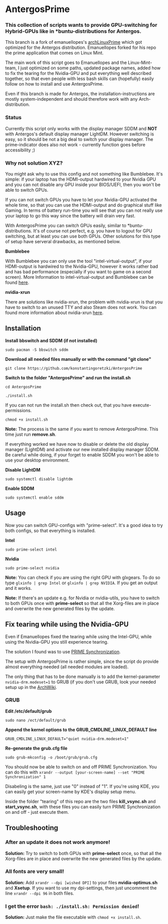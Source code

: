 # AntergosPrime

### This collection of scripts wants to provide GPU-switching for Hybrid-GPUs like in \*buntu-distributions for Antergos.

This branch is a fork of emanuellopes's [archLinuxPrime](https://github.com/emanuellopes/archLinuxPrime) which got optimized for the Antergos distribution. Emanuellopes forked for his repo the prime application that comes on Linux Mint.

The main work of this script goes to Emanuellopes and the Linux-Mint-team, I just optimized on some paths, updated package names, added how to fix the tearing for the Nvidia-GPU and put everything well described together, so that even people with less bash skills can (hopefully) easily follow on how to install and use AntergosPrime.

Even if this branch is made for Antergos, the installation-instructions are mostly system-independent and should therefore work with any Arch-distribution.

### Status
Currently this script only works with the display manager SDDM and **NOT** with Antergos's default display manager LightDM.
However switching is easy, so it should be not a big deal to switch your display manager.
The prime-indicator does also not work - currently function goes before accessibility ;)

### Why not solution XYZ?

You might ask why to use this config and not something like Bumblebee. It's simple: if your laptop has the HDMI-output hardwired to your Nvidia GPU and you can not disable any GPU inside your BIOS/UEFI, then you won't be able to switch GPUs.

If you can not switch GPUs you have to let your Nvidia-GPU activated the whole time, so that you can use the HDMI-output and do graphical stuff like Gaming. In terms of battery run-time you will see that you can not really use your laptop to go this way since the battery will drain very fast.

With AntergosPrime you can switch GPUs easily, similar to \*buntu-distributions. It's of course not perfect, e.g. you have to logout for GPU switching, but at least you can use both GPUs. Other solutions for this type of setup have serveral drawbacks, as mentioned below.

**Bumblebee**

With Bumblebee you can only use the tool "intel-virtual-output", if your HDMI-output is hardwired to the Nvidia-GPU, however it works rather bad and has bad performance (especially if you want to game on a second screen). More Information to intel-virtual-output and Bumblebee can be found [here](https://github.com/Bumblebee-Project/Bumblebee/wiki/Multi-monitor-setup).  

**nvidia-xrun**

There are solutions like nvidia-xrun, the problem with nvidia-xrun is that you have to switch to an unused TTY and also Steam does not work. You can found more information about nvidia-xrun [here](https://github.com/Witko/nvidia-xrun).

## Installation

**Install bbswitch and SDDM (if not installed)**
```
sudo pacman -S bbswitch sddm
```

**Download all needed files manually or with the command "git clone"**
```
git clone https://github.com/konstantingoretzki/AntergosPrime
```

**Switch to the folder "AntergosPrime" and run the install.sh**
```
cd AntergosPrime
```
```
./install.sh
```
If you can not run the install.sh then check out, that you have execute-permissions.
```
chmod +x install.sh
```

**Note:**
The process is the same if you want to remove AntergosPrime. This time just run **remove.sh**.


If everything worked we have now to disable or delete the old display manager (LightDM) and activate our new installed display manager SDDM. Be careful while doing, if your forget to enable SDDM you won't be able to use your desktop environment.

**Disable LightDM**
```
sudo systemctl disable lightdm
```

**Enable SDDM**
```
sudo systemctl enable sddm
```

## Usage

Now you can switch GPU-configs with "prime-select". It's a good idea to try both configs, so that everything is installed.

**Intel**
```
sudo prime-select intel
```

**Nvidia**
```
sudo prime-select nvidia
```

**Note:** You can check if you are using the right GPU with glxgears.
To do so type ```glxinfo | grep Intel``` or ```glxinfo | grep NVIDIA```. If you get
an output and it works.


**Note:** If there's an update e.g. for Nvidia or nvidia-utils, you have to switch to both GPUs once with **prime-select** so that all the Xorg-files are in place and overwrite the new generated files by the update.

## Fix tearing while using the Nvidia-GPU
Even if Emanuellopes fixed the tearing while using the Intel-GPU, while using the Nvidia-GPU you still experience tearing.

The solution I found was to use [PRIME Synchronization](https://devtalk.nvidia.com/default/topic/957814/linux/prime-and-prime-synchronization/).

The setup with AntergosPrime is rather simple, since the script do provide almost everything needed (all needed modules are loaded).

The only thing that has to be done manually is to add the kernel-parameter ```nvidia-drm.modeset=1``` to GRUB (if you don't use GRUB, look your needed setup up in the [ArchWiki](https://wiki.archlinux.org/index.php/Kernel_parameters).

### GRUB

**Edit /etc/default/grub**
```
sudo nano /ect/default/grub
```

**Append the kernel options to the GRUB_CMDLINE_LINUX_DEFAULT line**
```
GRUB_CMDLINE_LINUX_DEFAULT="quiet nvidia-drm.modeset=1"
```

**Re-generate the grub.cfg file**
```
sudo grub-mkconfig -o /boot/grub/grub.cfg
```

You should now be able to switch on and off PRIME Synchronization.
You can do this with ```xrandr --output [your-screen-name] --set "PRIME Synchronization" 1```

Disabeling is the same, just use "0" instead of "1".
If you're using KDE, you can easily get your screen-name by KDE's display setup menu.

Inside the folder "tearing" of this repo are the two files **kill_vsync.sh** and **start_vsync.sh**, with these files you can easily turn PRIME Synchronization on and off - just execute them.


## Troubleshooting

### After an update it does not work anymore!
**Solution:**
Try to switch to both GPUs with **prime-select** once, so that all the Xorg-files are in place and overwrite the new generated files by the update.

### All fonts are very small!
**Solution:**
Add ```xrandr --dpi [wished DPI]``` to your files **nvidia-optimus.sh** and **Xsetup**.
If you want to use my dpi-settings, then just uncomment the line ```xrandr --dpi 96``` in both files.

### I get the error ```bash: ./install.sh: Permission denied```!
**Solution:**
Just make the file executable with ```chmod +x install.sh```.
